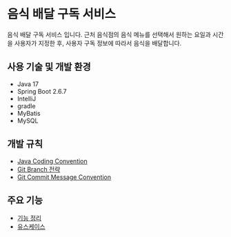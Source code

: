 # 음식 배달 구독 서비스

음식 배달 구독 서비스 입니다. 근처 음식점의 음식 메뉴를 선택해서 원하는 요일과 시간을 사용자가 지정한 후, 사용자 구독 정보에 따라서 음식을 배달합니다.

## 사용 기술 및 개발 환경

- Java 17
- Spring Boot 2.6.7
- IntelliJ
- gradle
- MyBatis
- MySQL

## 개발 규칙

- [Java Coding Convention](https://github.com/f-lab-edu/food-delivery-subscription-service/wiki/3.Convention#java-coding-convention)
- [Git Branch 전략](https://github.com/f-lab-edu/food-delivery-subscription-service/wiki/3.Convention#git-branch-%EC%A0%84%EB%9E%B5)
- [Git Commit Message Convention](https://github.com/f-lab-edu/food-delivery-subscription-service/wiki/3.Convention#commit-message-convention)

## 주요 기능

- [기능 정리](https://github.com/f-lab-edu/food-delivery-subscription-service/wiki#2-%EA%B8%B0%EB%8A%A5-%EC%86%8C%EA%B0%9C)
- [유스케이스](https://github.com/f-lab-edu/food-delivery-subscription-service/wiki/Use-Case)

